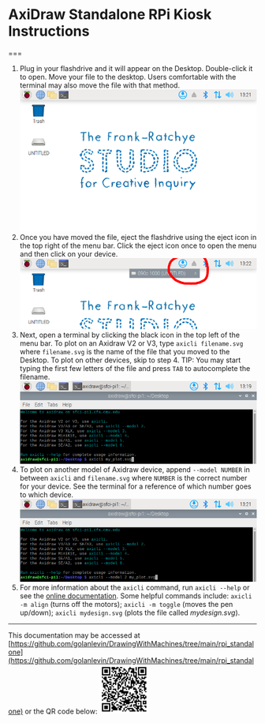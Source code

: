 # AxiDraw Standalone RPi Kiosk Instructions

===

1. Plug in your flashdrive and it will appear on the Desktop. Double-click it to open. Move your file to the desktop. Users comfortable with the terminal may also move the file with that method.
  ![flashdrive on Desktop](./README_assets/rpi_standalone_drive_on_desktop.png)
2. Once you have moved the file, eject the flashdrive using the eject icon in the top right of the menu bar. Click the eject icon once to open the menu and then click on your device.
  ![eject flashdrive](./README_assets/rpi_standalone_eject_drive2.png)
3. Next, open a terminal by clicking the black icon in the top left of the menu bar. To plot on an Axidraw V2 or V3, type `axicli filename.svg` where `filename.svg` is the name of the file that you moved to the Desktop. To plot on other devices, skip to step 4.
  TIP: You may start typing the first few letters of the file and press `TAB` to autocomplete the filename.
  ![plot on V2 or V3](./README_assets/rpi_standalone_plot_normal.png)
4. To plot on another model of Axidraw device, append `--model NUMBER` in between `axicli` and `filename.svg` where `NUMBER` is the correct number for your device. See the terminal for a reference of which number goes to which device.
  ![plot on other models](./README_assets/rpi_standalone_plot_other_model.png)
5. For more information about the `axicli` command, run `axicli --help` or see the [online documentation](https://axidraw.com/doc/cli_api/#introduction). Some helpful commands include: `axicli -m align` (turns off the motors); `axicli -m toggle` (moves the pen up/down); `axicli mydesign.svg` (plots the file called *mydesign.svg*).

---

This documentation may be accessed at [https://github.com/golanlevin/DrawingWithMachines/tree/main/rpi_standalone](https://github.com/golanlevin/DrawingWithMachines/tree/main/rpi_standalone) or the QR code below:
<img src="./README_assets/rpi_standalone_qr_code.svg" alt="QR code" width="100px">
